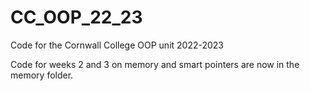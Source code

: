 # CC_OOP_22_23
Code for the Cornwall College OOP unit 2022-2023

Code for weeks 2 and 3 on memory and smart pointers are now in the memory folder.
